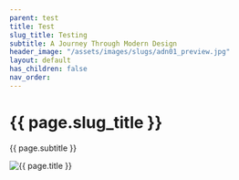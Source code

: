 ```yaml
---
parent: test
title: Test
slug_title: Testing
subtitle: A Journey Through Modern Design
header_image: "/assets/images/slugs/adn01_preview.jpg"
layout: default
has_children: false
nav_order:
---
```

<div class="slug">
    <div class="title-container">
        <h1 class="page-title">{{ page.slug_title }}</h1>
        <p class="page-subtitle">{{ page.subtitle }}</p>
    </div>
    <div class="image-container">
        <img src="{{ page.header_image | relative_url }}" alt="{{ page.title }}" />
    </div>
</div>
